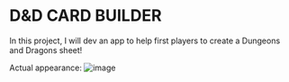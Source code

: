 # D&D CARD BUILDER
In this project, I will dev an app to help first players to create a Dungeons and Dragons sheet!

Actual appearance:
![image](https://github.com/gmolari/rpg-react-card/assets/100441473/9fc9a504-e4ea-4b0d-a102-bed1b121d578)
